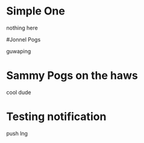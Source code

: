 # Simple One

nothing here

#Jonnel Pogs

guwaping

# Sammy Pogs on the haws
cool dude

# Testing notification

push lng